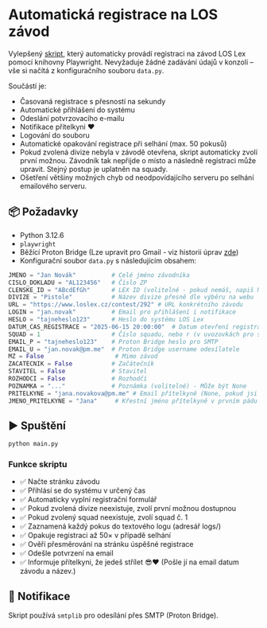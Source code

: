# Automatická registrace na LOS závod

Vylepšený [skript](https://github.com/joudar11/registrator_zavodu), který automaticky provádí registraci na závod LOS Lex pomocí knihovny Playwright. Nevyžaduje žádné zadávání údajů v konzoli – vše si načítá z konfiguračního souboru `data.py`.

Součástí je:
- Časovaná registrace s přesností na sekundy
- Automatické přihlášení do systému
- Odeslání potvrzovacího e-mailu
- Notifikace přítelkyni ❤️
- Logování do souboru
- Automatické opakování registrace při selhání (max. 50 pokusů)
- Pokud zvolená divize nebyla v závodě otevřena, skript automaticky zvolí první možnou. Závodník tak nepřijde o místo a následně registraci může upravit. Stejný postup je uplatněn na squady.
- Ošetření většiny možných chyb od neodpovídajícího serveru po selhání emailového serveru. 

## 📦 Požadavky

- Python 3.12.6
- `playwright`
- Běžící Proton Bridge (Lze upravit pro Gmail - viz historii úprav [zde](https://github.com/joudar11/registrator_zavodu_2/commit/97be62a061d772fd1411141ded62da301ff4a896))
- Konfigurační soubor `data.py` s následujícím obsahem:

```python
JMENO = "Jan Novák"          # Celé jméno závodníka
CISLO_DOKLADU = "AL123456"   # Číslo ZP
CLENSKE_ID = "ABcdEfGh"      # LEX ID (volitelné - pokud nemáš, napiš None)
DIVIZE = "Pistole"           # Název divize přesně dle výběru na webu
URL = "https://www.loslex.cz/contest/292" # URL konkrétního závodu
LOGIN = "jan.novak"          # Email pro přihlášení i notifikace
HESLO = "tajneheslo123"      # Heslo do systému LOS Lex
DATUM_CAS_REGISTRACE = "2025-06-15 20:00:00"  # Datum otevření registrace. Formát musí být RRRR-MM-DD HH:MM:SS
SQUAD = 1                    # Číslo squadu, nebo r (v uvozovkách pro squad ROZHODČÍ)
EMAIL_P = "tajneheslo123"    # Proton Bridge heslo pro SMTP
EMAIL_U = "jan.novak@pm.me"  # Proton Bridge username odesílatele
MZ = False                    # Mimo závod
ZACATECNIK = False           # Začátečník
STAVITEL = False             # Stavitel
ROZHODCI = False             # Rozhodčí
POZNAMKA = "..."             # Poznámka (volitelné) - Může být None
PRITELKYNE = "jana.novakova@pm.me" # Email přítelkyně (None, pokud jsi single)
JMENO_PRITELKYNE = "Jana"     # Křestní jméno přítelkyně v prvním pádu
```

## ▶️ Spuštění

```bash
python main.py
```

### Funkce skriptu

- ✅ Načte stránku závodu
- ✅ Přihlásí se do systému v určený čas
- ✅ Automaticky vyplní registrační formulář
- ✅ Pokud zvolená divize neexistuje, zvolí první možnou dostupnou
- ✅ Pokud zvolený squad neexistuje, zvolí squad č. 1
- ✅ Zaznamená každý pokus do textového logu (adresář logs/)
- ✅ Opakuje registraci až 50× v případě selhání
- ✅ Ověří přesměrování na stránku úspěšné registrace
- ✅ Odešle potvrzení na email
- ✅ Informuje přítelkyni, že jedeš střílet 😎❤️ (Pošle jí na email datum závodu a název.)

## 📧 Notifikace

Skript používá `smtplib` pro odesílání přes SMTP (Proton Bridge).